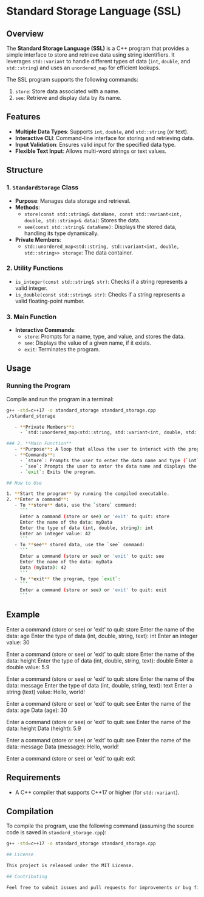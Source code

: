 # Standard Storage Language (SSL)

## Overview
The **Standard Storage Language (SSL)** is a C++ program that provides a simple interface to store and retrieve data using string identifiers. It leverages `std::variant` to handle different types of data (`int`, `double`, and `std::string`) and uses an `unordered_map` for efficient lookups.

The SSL program supports the following commands:
1. `store`: Store data associated with a name.
2. `see`: Retrieve and display data by its name.

## Features
- **Multiple Data Types**: Supports `int`, `double`, and `std::string` (or text).
- **Interactive CLI**: Command-line interface for storing and retrieving data.
- **Input Validation**: Ensures valid input for the specified data type.
- **Flexible Text Input**: Allows multi-word strings or text values.

## Structure

### 1. **`StandardStorage` Class**
   - **Purpose**: Manages data storage and retrieval.
   - **Methods**:
     - `store(const std::string& dataName, const std::variant<int, double, std::string>& data)`: Stores the data.
     - `see(const std::string& dataName)`: Displays the stored data, handling its type dynamically.
   - **Private Members**:
     - `std::unordered_map<std::string, std::variant<int, double, std::string>> storage`: The data container.

### 2. **Utility Functions**
   - `is_integer(const std::string& str)`: Checks if a string represents a valid integer.
   - `is_double(const std::string& str)`: Checks if a string represents a valid floating-point number.

### 3. **Main Function**
   - **Interactive Commands**:
     - `store`: Prompts for a name, type, and value, and stores the data.
     - `see`: Displays the value of a given name, if it exists.
     - `exit`: Terminates the program.

## Usage

### Running the Program
Compile and run the program in a terminal:
```bash
g++ -std=c++17 -o standard_storage standard_storage.cpp
./standard_storage

   - **Private Members**:
     - `std::unordered_map<std::string, std::variant<int, double, std::string>> storage`: The storage container, mapping each data name to a `std::variant` containing the data.

### 2. **Main Function**
   - **Purpose**: A loop that allows the user to interact with the program by entering commands to either store or view data.
   - **Commands**:
     - `store`: Prompts the user to enter the data name and type (`int`, `double`, or `string`) and then stores the value.
     - `see`: Prompts the user to enter the data name and displays the corresponding stored value.
     - `exit`: Exits the program.

## How to Use

1. **Start the program** by running the compiled executable.
2. **Enter a command**:
   - To **store** data, use the `store` command:
     ```
     Enter a command (store or see) or 'exit' to quit: store
     Enter the name of the data: myData
     Enter the type of data (int, double, string): int
     Enter an integer value: 42
     ```
   - To **see** stored data, use the `see` command:
     ```
     Enter a command (store or see) or 'exit' to quit: see
     Enter the name of the data: myData
     Data (myData): 42
     ```
   - To **exit** the program, type `exit`:
     ```
     Enter a command (store or see) or 'exit' to quit: exit
     ```
```
## Example

Enter a command (store or see) or 'exit' to quit: store
Enter the name of the data: age
Enter the type of data (int, double, string, text): int
Enter an integer value: 30

Enter a command (store or see) or 'exit' to quit: store
Enter the name of the data: height
Enter the type of data (int, double, string, text): double
Enter a double value: 5.9

Enter a command (store or see) or 'exit' to quit: store
Enter the name of the data: message
Enter the type of data (int, double, string, text): text
Enter a string (text) value: Hello, world!

Enter a command (store or see) or 'exit' to quit: see
Enter the name of the data: age
Data (age): 30

Enter a command (store or see) or 'exit' to quit: see
Enter the name of the data: height
Data (height): 5.9

Enter a command (store or see) or 'exit' to quit: see
Enter the name of the data: message
Data (message): Hello, world!

Enter a command (store or see) or 'exit' to quit: exit

## Requirements
- A C++ compiler that supports C++17 or higher (for `std::variant`).

## Compilation

To compile the program, use the following command (assuming the source code is saved in `standard_storage.cpp`):

```bash
g++ -std=c++17 -o standard_storage standard_storage.cpp

## License

This project is released under the MIT License.

## Contributing

Feel free to submit issues and pull requests for improvements or bug fixes.
